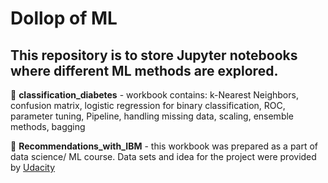 # Dollop of ML
This repository is to store Jupyter notebooks where different ML methods are explored.
---
🍎 **classification_diabetes** - workbook contains: k-Nearest Neighbors, confusion matrix, logistic regression for binary classification, ROC, parameter tuning, Pipeline, handling missing data, scaling, ensemble methods, bagging

💌 **Recommendations_with_IBM** - this workbook was prepared as a part of data science/ ML course. Data sets and idea for the project were provided by [Udacity](https://www.udacity.com/)
